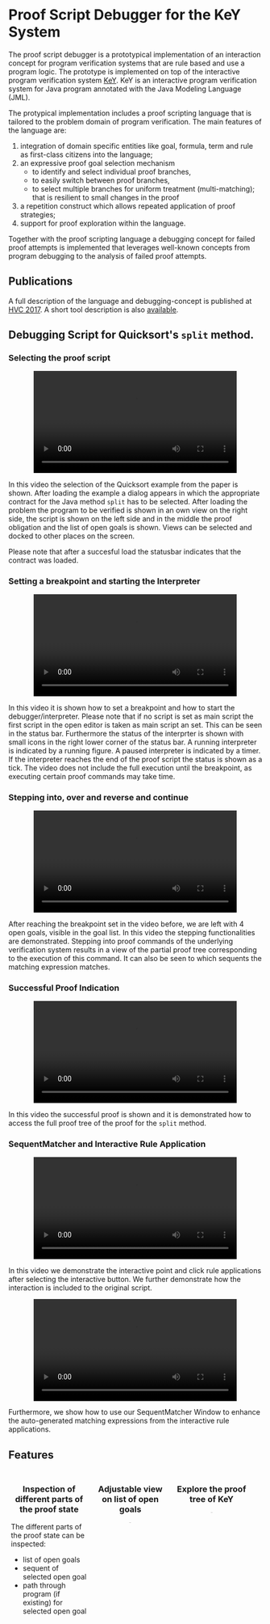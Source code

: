 <style>
        #content {
            width: 50em;
            margin: auto;
            border: 1px #ccc solid;
            border-bottom-left-radius: 2em;
            border-top-right-radius: 2em;
            background: ghostwhite;
            padding: 2em;
        }

        .column>div{
            float: left;
            width: 30%;
            margin:1%;
            text-align: left;
        }

        .column img {
            width: 150px;
            text-align: center;
        }
        
        img.thumb {
            width:100%;           
            border-radius:50%;
        }
       
       .column h3 {
            text-align:center;
       }
       
       div.feature-caption {
           text-align: block;           
           text-align: justify;
           font-size: 80%;
           font-weight:bold;
       }
       
</style>

# Proof Script Debugger for the KeY System

The proof script debugger is a prototypical implementation
of an interaction concept for program verification systems that are rule based and
use a program logic.
The prototype is implemented on top of the interactive program verification system
[KeY](http://www.key-project.org). KeY is an interactive program verification
system for Java program annotated with the Java Modeling Language (JML).


The protypical implementation includes a proof scripting language that is tailored to the
problem domain of program verification.
The main features of the language are:

1. integration of domain specific entities like goal, formula, term and rule as
first-class citizens into the language;</li>
1. an expressive proof goal selection mechanism
    - to identify and select individual proof branches,
    - to easily switch between proof branches,
    - to select multiple branches for uniform treatment (multi-matching); that is resilient to small changes in the proof
1. a repetition construct which allows repeated application of proof strategies;</li>
1. support for proof exploration within the language.</li>


Together with the proof scripting language a debugging concept for failed proof attempts
is implemented that leverages well-known concepts from program debugging to
the analysis of failed proof attempts.

## Publications

A full description of the language and debugging-concept 
is published at [HVC 2017](http://rdcu.be/E4fF). 
A short tool description is also [available](
http://arxiv.org/abs/1804.04402).

## Debugging Script for Quicksort's `split` method.

### Selecting the proof script
<center>
<video width="80%"  controls>
  <source src="../psdbg_videos/selection.webm" type="video/webm">
Your browser does not support the video tag.
</video>
</center>

In this video the selection of the Quicksort example from the paper is shown.
After loading the example a dialog appears in which the appropriate contract for the 
Java method `split` has to be selected. After loading the problem the program to be verified is 
shown in an own view on the right side, the script is shown on the left side and in the middle the proof obligation and the list of open goals is shown. 
Views can be selected and docked to other places on the screen.

Please note that after a succesful load the statusbar indicates that the contract was loaded.

### Setting a breakpoint and starting the Interpreter

<center>
<video width="80%"  controls>
  <source src="../psdbg_videos/breakpoint.webm" type="video/webm">
Your browser does not support the video tag or WebM.
</video>
</center>

In this video it is shown how to set a breakpoint and how to start the debugger/interpreter. Please note that if no script is set as main script the first script in the open editor is taken as main script an set. This can be seen in the status bar.
Furthermore the status of the interprter is shown with small icons in the right lower corner of the status bar. A running interpreter is indicated by a running figure. A paused interpreter is indicated by a timer. 
If the interpreter reaches the end of the proof script the status is shown as a tick.
The video does not include the full execution until the breakpoint, as executing certain proof commands may take time.

### Stepping into, over and reverse and continue
<center>
<video width="80%"  controls>
  <source src="../psdbg_videos/stepping_new.webm" type="video/webm">
Your browser does not support the video tag or WebM.
</video>
</center>

After reaching the breakpoint set in the video before, we are left with 4 open goals, visible in the goal list.
In this video the stepping functionalities are demonstrated. Stepping into proof commands of the underlying verification system
results in a view of the partial proof tree corresponding to the execution of this command.
It can also be seen to which sequents the matching expression matches. 

### Successful Proof Indication
<center>
<video width="80%"  controls>
  <source src="../psdbg_videos/proof_new.webm" type="video/webm">
Your browser does not support the video tag or WebM.
</video>
</center>

In this video the successful proof is shown and it is demonstrated how to access the full proof tree of the proof for the `split` method.

### SequentMatcher and Interactive Rule Application
<center>
<video width="80%"  controls>
  <source src="../psdbg_videos/interactive.webm" type="video/webm">
Your browser does not support the video tag or WebM.
</video>
</center>

In this video we demonstrate the interactive point and click rule applications after selecting the interactive button. We further demonstrate how the interaction is included to the original script.

<center>
<video width="80%"  controls>
  <source src="../psdbg_videos/sequentmatcher.webm" type="video/webm">
Your browser does not support the video tag or WebM.
</video>
</center>

Furthermore, we show how to use our SequentMatcher Window to enhance the auto-generated matching expressions from the 
interactive rule applications.



## Features

<div class="column">
    <div>
        <h3>Inspection of different parts of the proof state</h3>
        <p> 
        The different parts of the proof state can be inspected:
        <ul>
        <li>list of open goals</li>
        <li>sequent of selected open goal</li>
        <li>path through program (if existing) for selected open goal</li>
        </ul>
        </p> 
    </div>
    <div >
        <h3>Adjustable view on list of open goals</h3>
        <img class="thumb" src="img/thumb_ScreenshotGoalList.png" />
        <div class="feature-caption"/></div>
    </div>
    <div >
        <h3>Explore the proof tree of KeY</h3>
        <img class="thumb" src="img/thumb_ScreenshotProofTree.png"/>
        <div class="feature-caption"/></div>
    </div>
</div>
<div style="clear: both;"/>

<div class="column">
    <div>
        <h3>Set a breakpoint and run execution to breakpoint</h3>
        <img src="img/thumb_ScreenshotBreakpoint.png" class="thumb"/>
        <div class="feature-caption">
            Mark lines with an (conditional) breakpoint to pause the script execution.
        </div>
    </div>
    <div> 
        <h3>Stepwise evaluation for time travellers</h3>
        <img src="img/thumb_ScreenshotStep.png" class="thumb" />
        <div class="feature-caption">
            Stepwise script execution: step over and into.
            Our special offers for time travellers: Go backwards in time
            and then Back to the Future, again!
        </div>
    </div>
    <div> 
      <h3> Interactive Rule Application</h3>
        <img src="img/thumb_ScreenshotInteractive.png" class="thumb" />
        <div class="feature-caption">
        Select rules for interactive application.
        </div>
  </div>
</div>

<div style="clear: both;"/> 
<h2>Usage Notes</h2>
Terms in KPS are enquoted using backticks `. 
Entering these in the editor of PDBG requires a 
keyboard layout with the option "no dead keys" enabled.
<!--If this is not possible the terms can be entered by using the shortcut Ctrl+E 
which adds a pair of backticks to the cursor position.-->

<h2>Downloads</h2>

<ul>
 <li>PSDBG - <strong>Experimental Version</strong>
    <a href="../psdbg_releases/psdbg-1.2-experimental.jar">psdbg-1.2-experimental.jar</a>
    <br>
    This version is an experimental development version of PSDBG, including examples. 
    Its enhancements are based on an evaluation of the first version.
    Not all provided features in this version may be completely functional yet. 
    <br>
    One major change is the syntax for Matching Expressions. The wildcard symbol is now "?" instead of "_".
    <br>
     Requires Java version 1.8.0_111 or higher; Not working with Java 9, because of depdendencies.
    <br>
    <a href="https://www.gnu.org/licenses/gpl-3.0.txt">License: GPLv3</a>
    <a href="thirdparty.txt">Third Party Licenses</a> 
    <br>
    Executable with <code>java -jar psdbg-1.2-experimental.jar</code>
    </li>
 <li>PSDBG - <strong>Version 1.0.2c-FM</strong> 
    <a href="../psdbg_releases/psdbg-1.0.2c-fm.jar">psdbg-1.0.2c-fm.jar</a>
    <br>
    First implementation of PSDBG, including examples.
    <br>
     Requires Java version 1.8.0_111 or higher; Not working with Java 9, because of depdendencies.
    <br>
    <a href="https://www.gnu.org/licenses/gpl-3.0.txt">License: GPLv3</a>
    <a href="thirdparty.txt">Third Party Licenses</a> 
    <br>
    Executable with <code>java -jar psdbg-1.0.2c-fm.jar</code>
 </li>
</ul>

<div style="clear: both;"/>

